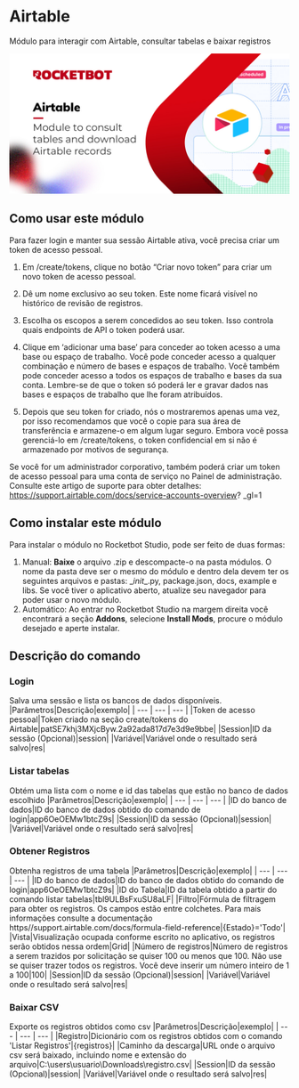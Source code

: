



# Airtable
  
Módulo para interagir com Airtable, consultar tabelas e baixar registros  

![banner](imgs/Banner-Airtable.jpg)

## Como usar este módulo

Para fazer login e manter sua sessão Airtable ativa, você precisa criar um token de acesso pessoal.
1. Em /create/tokens, clique no botão “Criar novo token” para criar um novo token de acesso pessoal.

2. Dê um nome exclusivo ao seu token. Este nome ficará visível no histórico de revisão de registros.

3. Escolha os escopos a serem concedidos ao seu token. Isso controla quais endpoints de API o token poderá usar.

4. Clique em ‘adicionar uma base’ para conceder ao token acesso a uma base ou espaço de trabalho. Você pode conceder acesso a qualquer combinação e número de bases e espaços de trabalho. Você também pode conceder acesso a todos os espaços de trabalho e bases da sua conta. Lembre-se de que o token só poderá ler e gravar dados nas bases e espaços de trabalho que lhe foram atribuídos.

5. Depois que seu token for criado, nós o mostraremos apenas uma vez, por isso recomendamos que você o copie para sua área de transferência e armazene-o em algum lugar seguro. Embora você possa gerenciá-lo em /create/tokens, o token confidencial em si não é armazenado por motivos de segurança.

Se você for um administrador corporativo, também poderá criar um token de acesso pessoal para uma conta de serviço no Painel de administração. Consulte este artigo de suporte para obter detalhes: https://support.airtable.com/docs/service-accounts-overview? _gl=1

## Como instalar este módulo
  
Para instalar o módulo no Rocketbot Studio, pode ser feito de duas formas:
1. Manual: __Baixe__ o arquivo .zip e descompacte-o na pasta módulos. O nome da pasta deve ser o mesmo do módulo e dentro dela devem ter os seguintes arquivos e pastas: \__init__.py, package.json, docs, example e libs. Se você tiver o aplicativo aberto, atualize seu navegador para poder usar o novo módulo.
2. Automático: Ao entrar no Rocketbot Studio na margem direita você encontrará a seção **Addons**, selecione **Install Mods**, procure o módulo desejado e aperte instalar.  


## Descrição do comando

### Login
  
Salva uma sessão e lista os bancos de dados disponíveis.
|Parâmetros|Descrição|exemplo|
| --- | --- | --- |
|Token de acesso pessoal|Token criado na seção create/tokens do Airtable|patSE7khj3MXjcByw.2a92ada817d7e3d9e9bbe|
|Session|ID da sessão (Opcional)|session|
|Variável|Variável onde o resultado será salvo|res|

### Listar tabelas
  
Obtém uma lista com o nome e id das tabelas que estão no banco de dados escolhido
|Parâmetros|Descrição|exemplo|
| --- | --- | --- |
|ID do banco de dados|ID do banco de dados obtido do comando de login|app6OeOEMw1btcZ9s|
|Session|ID da sessão (Opcional)|session|
|Variável|Variável onde o resultado será salvo|res|

### Obtener Registros
  
Obtenha registros de uma tabela
|Parâmetros|Descrição|exemplo|
| --- | --- | --- |
|ID do banco de dados|ID do banco de dados obtido do comando de login|app6OeOEMw1btcZ9s|
|ID do Tabela|ID da tabela obtido a partir do comando listar tabelas|tbl9ULBsFxuSU8aLF|
|Filtro|Fórmula de filtragem para obter os registros. Os campos estão entre colchetes. Para mais informações consulte a documentação https//support.airtable.com/docs/formula-field-reference|{Estado}='Todo'|
|Vista|Visualização ocupada conforme escrito no aplicativo, os registros serão obtidos nessa ordem|Grid|
|Número de registros|Número de registros a serem trazidos por solicitação se quiser 100 ou menos que 100. Não use se quiser trazer todos os registros. Você deve inserir um número inteiro de 1 a 100|100|
|Session|ID da sessão (Opcional)|session|
|Variável|Variável onde o resultado será salvo|res|

### Baixar CSV
  
Exporte os registros obtidos como csv
|Parâmetros|Descrição|exemplo|
| --- | --- | --- |
|Registro|Dicionário com os registros obtidos com o comando 'Listar Registros'|{registros}|
|Caminho da descarga|URL onde o arquivo csv será baixado, incluindo nome e extensão do arquivo|C:\users\usuario\Downloads\registro.csv|
|Session|ID da sessão (Opcional)|session|
|Variável|Variável onde o resultado será salvo|res|
